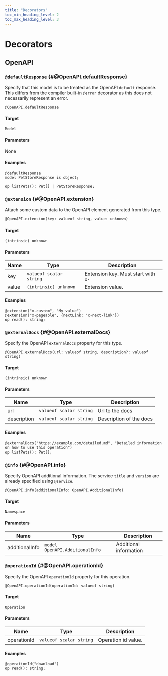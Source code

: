 ```yaml
---
title: "Decorators"
toc_min_heading_level: 2
toc_max_heading_level: 3
---
```


# Decorators

## OpenAPI

### `@defaultResponse` {#@OpenAPI.defaultResponse}

Specify that this model is to be treated as the OpenAPI `default` response.
This differs from the compiler built-in `@error` decorator as this does not necessarily represent an error.

```typespec
@OpenAPI.defaultResponse
```

#### Target

`Model`

#### Parameters

None

#### Examples

```typespec
@defaultResponse
model PetStoreResponse is object;

op listPets(): Pet[] | PetStoreResponse;
```

### `@extension` {#@OpenAPI.extension}

Attach some custom data to the OpenAPI element generated from this type.

```typespec
@OpenAPI.extension(key: valueof string, value: unknown)
```

#### Target

`(intrinsic) unknown`

#### Parameters

| Name  | Type                    | Description                         |
| ----- | ----------------------- | ----------------------------------- |
| key   | `valueof scalar string` | Extension key. Must start with `x-` |
| value | `(intrinsic) unknown`   | Extension value.                    |

#### Examples

```typespec
@extension("x-custom", "My value")
@extension("x-pageable", {nextLink: "x-next-link"})
op read(): string;
```

### `@externalDocs` {#@OpenAPI.externalDocs}

Specify the OpenAPI `externalDocs` property for this type.

```typespec
@OpenAPI.externalDocs(url: valueof string, description?: valueof string)
```

#### Target

`(intrinsic) unknown`

#### Parameters

| Name        | Type                    | Description             |
| ----------- | ----------------------- | ----------------------- |
| url         | `valueof scalar string` | Url to the docs         |
| description | `valueof scalar string` | Description of the docs |

#### Examples

```typespec
@externalDocs("https://example.com/detailed.md", "Detailed information on how to use this operation")
op listPets(): Pet[];
```

### `@info` {#@OpenAPI.info}

Specify OpenAPI additional information.
The service `title` and `version` are already specified using `@service`.

```typespec
@OpenAPI.info(additionalInfo: OpenAPI.AdditionalInfo)
```

#### Target

`Namespace`

#### Parameters

| Name           | Type                           | Description            |
| -------------- | ------------------------------ | ---------------------- |
| additionalInfo | `model OpenAPI.AdditionalInfo` | Additional information |

### `@operationId` {#@OpenAPI.operationId}

Specify the OpenAPI `operationId` property for this operation.

```typespec
@OpenAPI.operationId(operationId: valueof string)
```

#### Target

`Operation`

#### Parameters

| Name        | Type                    | Description         |
| ----------- | ----------------------- | ------------------- |
| operationId | `valueof scalar string` | Operation id value. |

#### Examples

```typespec
@operationId("download")
op read(): string;
```

